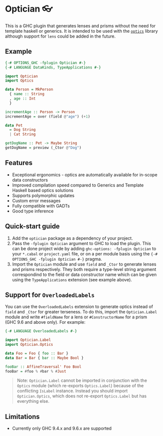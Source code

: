 # Optician :eyeglasses:

This is a GHC plugin that generates lenses and prisms without the need for
template haskell or generics. It is intended to be used with the [`optics`](https://hackage.haskell.org/package/optics)
library although support for `lens` could be added in the future.

## Example
```haskell
{-# OPTIONS_GHC -fplugin Optician #-}
{-# LANGUAGE DataKinds, TypeApplications #-}

import Optician
import Optics

data Person = MkPerson
  { name :: String
  , age :: Int
  }

incrementAge :: Person -> Person
incrementAge = over (field @"age") (+1)

data Pet
  = Dog String
  | Cat String

getDogName :: Pet -> Maybe String
getDogName = preview (_Ctor @"Dog")
```

## Features
 - Exceptional ergonomics - optics are automatically available for in-scope
   data constructors
 - Improved compilation speed compared to Generics and Template Haskell based
   optics solutions
 - Supports polymorphic updates
 - Custom error messages
 - Fully compatible with GADTs
 - Good type inference

## Quick-start guide
 1. Add the `optician` package as a dependency of your project.
 2. Pass the `-fplugin Optician` argument to GHC to load the plugin. This can
    be done project wide by adding `ghc-options: -fplugin Optician` to your
    `*.cabal` or `project.yaml` file, or on a per module basis using the
    `{-# OPTIONS_GHC -fplugin Optician #-}` pragma.
 3. Import the `Optician` module and use `field` and `_Ctor` to generate lenses
    and prisms respectively. They both require a type-level string argument
    correspondind to the field or data constructor name which can be given
    using the `TypeApplications` extension (see example above).

## Support for `OverloadedLabels`

You can use the `OverloadedLabels` extension to generate optics instead of
`field` and `_Ctor` for greater terseness. To do this, import the
`Optician.Label` module and write `#fieldName` for a lens or `#ConstructorName`
for a prism (GHC 9.6 and above only). For example:

```haskell
{-# LANGUAGE OverloadedLabels #-}

import Optician.Label
import Optician.Optics

data Foo = Foo { foo :: Bar }
data Bar = Bar { bar :: Maybe Bool }

fooBar :: AffineTraversal' Foo Bool
fooBar = #foo % #bar % #Just
```

> Note: `Optician.Label` cannot be imported in conjunction with the `Optics`
> module (which re-exports `Optics.Label`) because of the conflicting `IsLabel`
> instance. Instead you should import `Optician.Optics`, which does not
> re-export `Optics.Label` but has everything else.

## Limitations
 - Currently only GHC 9.4.x and 9.6.x are supported
